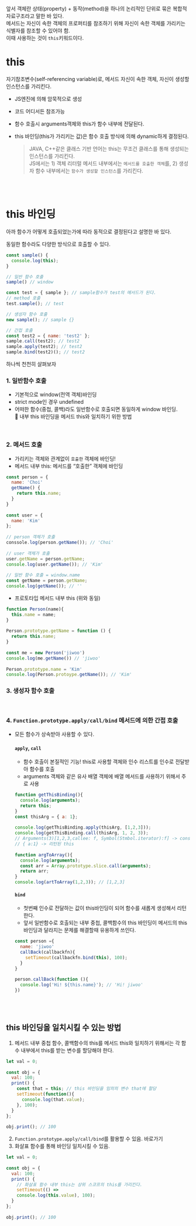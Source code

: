 앞서 객체란 상태(property) + 동작(method)을 하나의 논리적인 단위로 묶은 복합적 자료구조라고 말한 바 있다. 
</br>메서드는 자신이 속한 객체의 프로퍼티를 참조하기 위해 자신이 속한 객체를 가리키는 식별자를 참조할 수 있어야 함. 
</br>이때 사용하는 것이 `this`키워드이다. 

# this

자기참조변수(self-referencing variable)로, 메서드 자신이 속한 객체, 자신이 생성할 인스턴스를 가리킨다.

- JS엔진에 의해 암묵적으로 생성
- 코드 어디서든 참조가능
- 함수 호출시 arguments객체와 this가 함수 내부에 전달된다.
- this 바인딩(this가 가리키는 값)은 함수 호출 방식에 의해 dynamic하게 결정된다.
    
    >JAVA, C++같은 클래스 기반 언어는 this는 무조건 클래스를 통해 생성되는 인스턴스를 가리킨다. 
    </br>JS에서는 1) 객체 리터럴 메서드 내부에서는 <code>메서드를 호출한 객체</code>를, 2) 생성자 함수 내부에서는 <code>함수가 생성할 인스턴스</code>를 가리킨다. 
    
</br>
</br>

# this 바인딩

아까 함수가 어떻게 호출되었는가에 따라 동적으로 결정된다고 설명한 바 있다. 

동일한 함수라도 다양한 방식으로 호출할 수 있다. 

```javascript
const sample() {
  console.log(this);
}

// 일반 함수 호출
sample() // window

const test = { sample }; // sample함수가 test의 메서드가 된다. 
// method 호출
test.sample(); // test 

// 생성자 함수 호출
new sample(); // sample {}

// 간접 호출
const test2 = { name: 'test2' };
sample.call(test2); // test2
sample.apply(test2); // test2
sample.bind(test2)(); // test2
```

하나씩 천천히 살펴보자

### 1. 일반함수 호출
- 기본적으로 window(전역 객체)바인딩
- strict mode인 경우 undefined
- 어떠한 함수(중첩, 콜백)라도 일반함수로 호출되면 동일하게 window 바인딩.
</br>🔗 내부 this 바인딩을 메서드 this와 일치하기 위한 방법
    
</br>

### 2. 메서드 호출 
- 가리키는 객체와 관계없이 `호출한` 객체에 바인딩!
- 메서드 내부 this: 메서드를 “호출한” 객체에 바인딩
        
```javascript
const person = {
  name: 'Choi'
  getName() {
    return this.name;
  }
}
        
const user = {
  name: 'Kim'
};
        
// person 객체가 호출
conssole.log(person.getName()); // 'Choi'
        
// user 객체가 호출
user.getName = person.getName;
console.log(user.getName()); // 'Kim'
        
// 일반 함수 호출 = window.name
const getName = person.getName;
console.log(getName()); // '' 

```
        
- 프로토타입 메서드 내부 this (위와 동일)
        
```jsx
function Person(name){
  this.name = name;
}
        
Person.prototype.getName = function () {
  return this.name;
}
        
const me = new Person('jiwoo')
console.log(me.getName()) // 'jiwoo'
        
Person.prototype.name = 'Kim'
console.log(Person.protoype.getName()); // 'Kim'
```
        
### 3. 생성자 함수 호출

</br>

### 4. `Function.prototype.apply/call/bind` 메서드에 의한 간접 호출
- 모든 함수가 상속받아 사용할 수 있다.

  #### `apply`, `call`
  - 함수 호출이 본질적인 기능! this로 사용할 객체와 인수 리스트를 인수로 전달받아 함수를 호출
  - arguments 객체와 같은 유사 배열 객체에 배열 메서드를 사용하기 위해서 주로 사용
        
  ```jsx
  function getThisBinding(){
    console.log(arguments);
    return this;
  }
  const thisArg = { a: 1};
        
  console.log(getThisBinding.apply(thisArg, [1,2,3]));
  console.log(getThisBinding.call(thisArg, 1, 2, 3));
  // Arguments(3)[1,2,3,callee: f, Symbol(Stmbol.iterator):f] -> console.log(arguments); 값
  // { a:1} -> 리턴된 this
          
  function argToArray(){
    console.log(arguments);
    const arr = Array.prototype.slice.call(arguments);
    return arr;
  }
  console.log(artToArray(1,2,3)); // [1,2,3]
  ```
        
  #### `bind`
  - 첫번째 인수로 전달하는 값이 this바인딩이 되어 함수를 새롭게 생성해서 리턴한다.
  - 앞서 일반함수로 호출되는 내부 중첩, 콜백함수의 this 바인딩이 메서드의 this 바인딩과 달라지는 문제를 해결할때 유용하게 쓰인다.
            
  ```jsx
  const person ={
    name: 'jiwoo'
    callBack(callbackfn){
      setTimeout(callbackfn.bind(this), 100);
    }
  }
              
  person.callBack(function (){
    console.log('Hi! ${this.name}'); // 'Hi! jiwoo'
  })
  ```
            
</br></br>

## this 바인딩을 일치시킬 수 있는 방법

1. 메서드 내부 중첩 함수, 콜백함수의 this를 메서드 this와 일치하기 위해서는 각 함수 내부에서 this를 받는 변수를 할당해야 한다. 
    
```jsx
let val = 0;
    
const obj = {
  val: 100;
  print() {
    const that = this; // this 바인딩을 임의의 변수 that에 할당
    setTimeout(function(){
      console.log(that.value); 
    }, 100);
  }
};
    
obj.print(); // 100
```
    
2. `Function.prototype.apply/call/bind`를 활용할 수 있음. 바로가기
3. 화살표 함수를 통해 바인딩 일치시킬 수 있음. 
    
```jsx
let val = 0;
    
const obj = {
  val: 100;
  print() {
    // 화살표 함수 내부 this는 상위 스코프의 this를 가리킨다. 
    setTimeout(() => 
    console.log(this.value), 100);
  }
};
    
obj.print(); // 100
```
